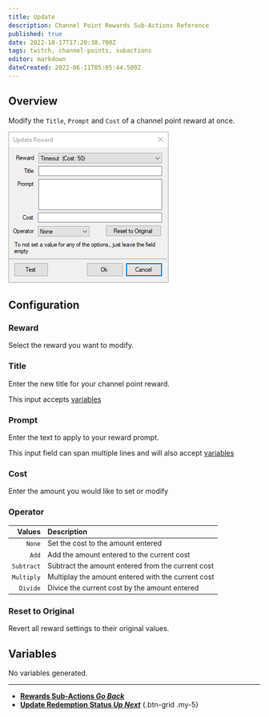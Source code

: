 ```yaml
---
title: Update
description: Channel Point Rewards Sub-Actions Reference
published: true
date: 2022-10-17T17:20:38.700Z
tags: twitch, channel-points, subactions
editor: markdown
dateCreated: 2022-06-11T05:05:44.509Z
---
```


## Overview
Modify the `Title`, `Prompt` and `Cost` of a channel point reward at once.

![update_reward.png](/update_reward.png)

## Configuration
### Reward
Select the reward you want to modify.

### Title
Enter the new title for your channel point reward.

This input accepts [variables](/en/Variables)

### Prompt
Enter the text to apply to your reward prompt.

This input field can span multiple lines and will also accept [variables](/en/Variables)

### Cost
Enter the amount you would like to set or modify

### Operator
| Values | Description |
|-------:|:------------|
|`None`| Set the cost to the amount entered
|`Add`| Add the amount entered to the current cost
|`Subtract`| Subtract the amount entered from the current cost
|`Multiply`| Multiplay the amount entered with the current cost
|`Divide`| Divice the current cost by the amount entered

### Reset to Original
Revert all reward settings to their original values.

## Variables
No variables generated.

---

- [<i class="mdi mdi-chevron-left"></i>**Rewards Sub-Actions *Go Back***](/en/Sub-Actions/Rewards)
- [<i class="mdi mdi-twitch text--twitch"></i>**Update Redemption Status *Up Next***](/en/Sub-Actions/Rewards/Update-Redemption-Status)
{.btn-grid .my-5}